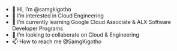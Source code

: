 - 👋 Hi, I’m @samgkigotho
- 👀 I’m interested in Cloud Engineering
- 🌱 I’m currently learning Google Cloud Associate & ALX Software Developer Programs
- 💞️ I’m looking to collaborate on Cloud & Engineering 
- 📫 How to reach me @SamgKigotho

<!---
samgkigotho/samgkigotho is a ✨ special ✨ repository because its `README.md` (this file) appears on your GitHub profile.
You can click the Preview link to take a look at your changes.
--->
